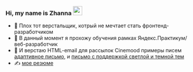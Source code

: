 ### Hi, my name is Zhanna <img src="https://media.giphy.com/media/hvRJCLFzcasrR4ia7z/giphy.gif" width="25px" /> 

<!-- <img src="https://github.com/KoLenhen/KoLenhen/blob/master/banner.jpg" alt="Баннер с фото и контактнами"> -->

- 🌱 Плох тот верстальщик, котрый не мечтает стать фронтенд-разработчиком
- 👯 В данный момент я прохожу обучения  рамках Яндекс.Практикум/веб-разработчик
- 🤔 И верстаю HTML-email для рассылок Cinemood  примеры писем [адаптивное письмо](http://fourth.kolelena.ru/cinemood/zamaniaRu.html), и [письмо с поддержкой светлой и темной тем](http://fourth.kolelena.ru/cinemood/newGenerationRu.html)
- ✍ [мое резюме](https://drive.google.com/file/d/1skUUPKXCOW6zj7HMmG_NtkyLBSJDfX-d/view?usp=sharing)




